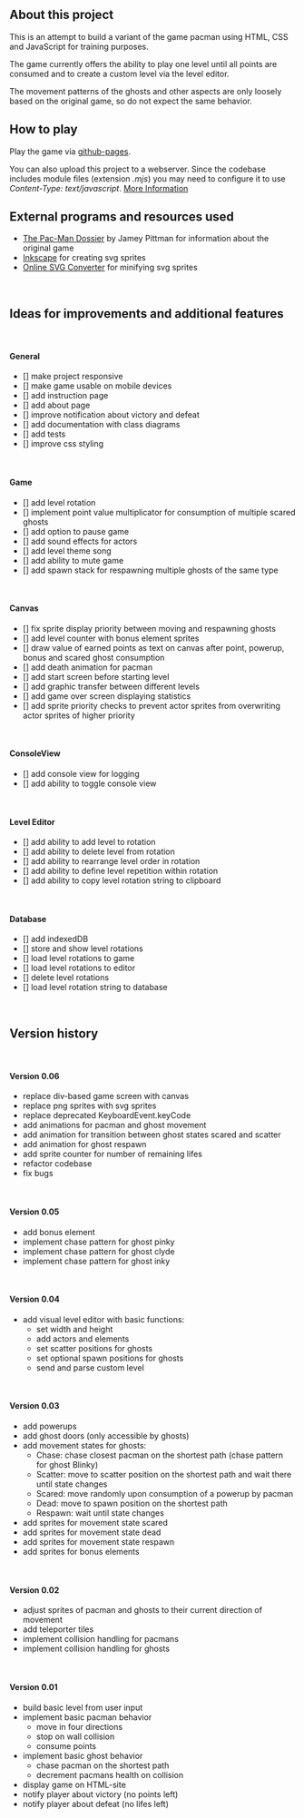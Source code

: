 ## About this project
This is an attempt to build a variant of the game pacman using HTML, CSS and JavaScript for training purposes.

The game currently offers the ability to play one level until all points are consumed and to create a custom level via the level editor.
 
The movement patterns of the ghosts and other aspects are only loosely based on the original game, so do not expect the same behavior.
<br>

## How to play
Play the game via [github-pages](https://voss29.github.io/pacman/). 

You can also upload this project to a webserver. Since the codebase includes module files (extension _.mjs_) you may need to configure it to use _Content-Type: text/javascript_. [More Information](https://v8.dev/features/modules#mjs) 
<br>

## External programs and resources used
* [The Pac-Man Dossier](https://pacman.holenet.info/) by Jamey Pittman for information about the original game
* [Inkscape](https://inkscape.org/) for creating svg sprites
* [Online SVG Converter](https://svg-converter.com/minify) for minifying svg sprites
<br>

## Ideas for improvements and additional features
<br>


#### General
- [] make project responsive
- [] make game usable on mobile devices
- [] add instruction page
- [] add about page
- [] improve notification about victory and defeat
- [] add documentation with class diagrams
- [] add tests
- [] improve css styling
<br>


#### Game
- [] add level rotation
- [] implement point value multiplicator for consumption of multiple scared ghosts
- [] add option to pause game
- [] add sound effects for actors
- [] add level theme song
- [] add ability to mute game
- [] add spawn stack for respawning multiple ghosts of the same type
<br>


#### Canvas
- [] fix sprite display priority between moving and respawning ghosts
- [] add level counter with bonus element sprites
- [] draw value of earned points as text on canvas after point, powerup, bonus and scared ghost consumption
- [] add death animation for pacman
- [] add start screen before starting level
- [] add graphic transfer between different levels
- [] add game over screen displaying statistics
- [] add sprite priority checks to prevent actor sprites from overwriting actor sprites of higher priority
<br>


#### ConsoleView
- [] add console view for logging 
- [] add ability to toggle console view
<br>


#### Level Editor
- [] add ability to add level to rotation
- [] add ability to delete level from rotation
- [] add ability to rearrange level order in rotation
- [] add ability to define level repetition within rotation
- [] add ability to copy level rotation string to clipboard
<br>


#### Database
- [] add indexedDB
- [] store and show level rotations
- [] load level rotations to game
- [] load level rotations to editor
- [] delete level rotations
- [] load level rotation string to database

<br>

## Version history
<br>


#### Version 0.06
* replace div-based game screen with canvas
* replace png sprites with svg sprites
* replace deprecated KeyboardEvent.keyCode
* add animations for pacman and ghost movement
* add animation for transition between ghost states scared and scatter
* add animation for ghost respawn
* add sprite counter for number of remaining lifes
* refactor codebase
* fix bugs
<br>


#### Version 0.05
* add bonus element
* implement chase pattern for ghost pinky
* implement chase pattern for ghost clyde
* implement chase pattern for ghost inky
<br>


#### Version 0.04
* add visual level editor with basic functions:
    * set width and height
    * add actors and elements
    * set scatter positions for ghosts
    * set optional spawn positions for ghosts
    * send and parse custom level
<br>


#### Version 0.03
* add powerups
* add ghost doors (only accessible by ghosts)
* add movement states for ghosts:
  * Chase: chase closest pacman on the shortest path (chase pattern for ghost Blinky)
  * Scatter: move to scatter position on the shortest path and wait there until state changes
  * Scared: move randomly upon consumption of a powerup by pacman
  * Dead: move to spawn position on the shortest path
  * Respawn: wait until state changes
* add sprites for movement state scared
* add sprites for movement state dead
* add sprites for movement state respawn
* add sprites for bonus elements
<br>


#### Version 0.02
* adjust sprites of pacman and ghosts to their current direction of movement
* add teleporter tiles
* implement collision handling for pacmans
* implement collision handling for ghosts
<br>


#### Version 0.01
* build basic level from user input
* implement basic pacman behavior
  * move in four directions
  * stop on wall collision
  * consume points 
* implement basic ghost behavior
  * chase pacman on the shortest path
  * decrement pacmans health on collision
* display game on HTML-site 
* notify player about victory (no points left)
* notify player about defeat (no lifes left)